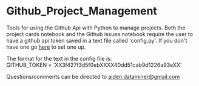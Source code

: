 # Github_Project_Management
Tools for using the Github Api with Python to manage projects.
Both the project cards notebook and the Github issues notebook require the user to have a github api token saved in a text file called 'config.py'.  If you don't have one go [here](https://docs.github.com/en/free-pro-team@latest/github/authenticating-to-github/creating-a-personal-access-token) to set one up.

The format for the text in the config file is:  
GITHUB_TOKEN = 'XX3f427f3d5f0ebXXXX40dd51cab9d1226a93eXX'

Questions/comments can be directed to aiden.dataminer@gmail.com 
